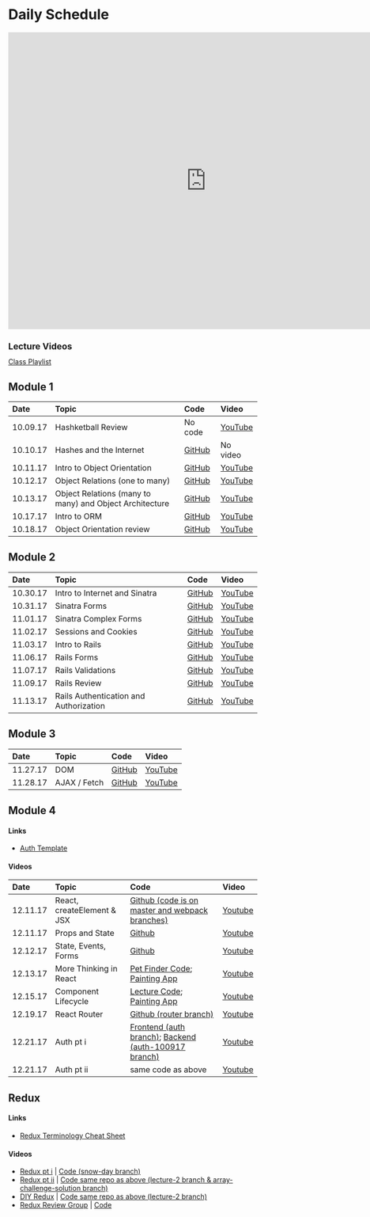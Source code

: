 # Daily Schedule

<iframe src="https://calendar.google.com/calendar/embed?mode=WEEK&amp;height=600&amp;wkst=2&amp;bgcolor=%23ffffff&amp;src=flatironschool.com_shos2ld19ovfkial4sj506d490%40group.calendar.google.com&color=%238C500B&amp;ctz=America%2FNew_York" style="border-width:0" width="800" height="600" frameborder="0" scrolling="no"></iframe>

<h1 style="font-size: 125%;">Lecture Videos</h1>
<a href="https://www.youtube.com/playlist?list=PLc6AmvC5ZybyyUtlhP63_wvnvkXu3T35N">Class Playlist</a>

## Module 1
|Date|Topic|Code|Video|
|:--|:--|:--|:--|
|10.09.17|Hashketball Review|No code|[YouTube](https://youtu.be/7H32mRmd-qg)|
|10.10.17|Hashes and the Internet|[GitHub](https://github.com/learn-co-students/web-100917/tree/master/02_hashes_and_internet)|No video|
|10.11.17|Intro to Object Orientation|[GitHub](https://github.com/learn-co-students/web-100917/tree/master/03_intro_to_oo)|[YouTube](https://youtu.be/YXZMfZ_eb74)|
|10.12.17|Object Relations (one to many)|[GitHub](https://github.com/learn-co-students/web-100917/tree/master/04_object_relations)|[YouTube](https://youtu.be/oUOzCqw468I)|
|10.13.17|Object Relations (many to many) and Object Architecture|[GitHub](https://github.com/learn-co-students/web-100917/tree/master/05_object_architecture)|[YouTube](https://youtu.be/Mteg5g6Pe24)|
|10.17.17|Intro to ORM|[GitHub](https://github.com/learn-co-students/web-100917/tree/master/06_object_relational_mapper)|[YouTube](https://youtu.be/2aymwPjDNd4)|
|10.18.17|Object Orientation review|[GitHub](https://github.com/learn-co-students/web-100917/tree/master/07_object_orientation_review)|[YouTube](https://youtu.be/RylgB6qh0E4)

## Module 2
|Date|Topic|Code|Video|
|:--|:--|:--|:--|
|10.30.17|Intro to Internet and Sinatra|[GitHub](https://github.com/learn-co-students/web-100917/tree/master/09_intro_sinatra)|[YouTube](https://youtu.be/PmN1-cGkZlo)
|10.31.17|Sinatra Forms|[GitHub](https://github.com/learn-co-students/web-100917/tree/master/10_sinatra_forms)|[YouTube](https://youtu.be/7bPUNXRXbO0)|
|11.01.17|Sinatra Complex Forms|[GitHub](https://github.com/learn-co-students/web-100917/tree/master/11_sinatra_complex_forms)|[YouTube](https://youtu.be/ixhiC_ixrSc)|
|11.02.17|Sessions and Cookies|[GitHub](https://github.com/learn-co-students/web-100917/tree/master/12_sinatra_sessions)|[YouTube](https://youtu.be/AmIgz5oOFp4)
|11.03.17|Intro to Rails|[GitHub](https://github.com/learn-co-students/web-100917/tree/master/13_intro_to_rails)|[YouTube](https://youtu.be/uXXEaLLis0A)|
|11.06.17|Rails Forms|[GitHub](https://github.com/learn-co-students/web-100917/tree/master/14_rails_forms/fwitter)|[YouTube](https://youtu.be/tsAIM_oLk9k)|
|11.07.17|Rails Validations|[GitHub](https://github.com/learn-co-students/web-100917/tree/master/14_rails_forms/fwitter)|[YouTube](https://youtu.be/hT5crOpnzR8)|
|11.09.17|Rails Review|[GitHub](https://github.com/sbal13/Hitchhikers-Complete)|[YouTube](https://www.youtube.com/watch?v=qclEtrL13V8)|
|11.13.17|Rails Authentication and Authorization|[GitHub](https://github.com/RachelSa/rails-sessions-review/)|[YouTube](https://www.youtube.com/watch?v=NN-RTzjR8J8&feature=youtu.be)|

## Module 3
|Date|Topic|Code|Video|
|:--|:--|:--|:--|
|11.27.17|DOM|[GitHub](https://github.com/learn-co-students/web-100917/tree/master/15_dom)|[YouTube]()|
|11.28.17|AJAX / Fetch|[GitHub](https://github.com/learn-co-students/web-100917/tree/master/16_fetch)|[YouTube](https://youtu.be/KBm2yVoflgU)|


## Module 4
#### Links
* [Auth Template](https://gist.github.com/alexgriff/414a05a0b6908145f050888e073df7ff)

#### Videos

|Date|Topic|Code|Video|
|:--|:--|:--|:--|
|12.11.17|React, createElement & JSX| [Github (code is on master and webpack branches)](https://github.com/learn-co-curriculum/react-starter-100917/)|[Youtube](http://youtu.be/goeDYkPuapE)|
|12.11.17|Props and State|[Github](https://github.com/learn-co-curriculum/react-painting-example-app-web-100917)|[Youtube](http://youtu.be/hiL4hUVx5UI)|
|12.12.17|State, Events, Forms|[Github](https://github.com/learn-co-curriculum/100917-react-state-and-forms)|[Youtube](http://youtu.be/dnJrDmeKTwI)|
|12.13.17|More Thinking in React|[Pet Finder Code](https://github.com/alexgriff/react-props-and-state-lab); [Painting App](https://github.com/learn-co-curriculum/react-painting-example-app-web-100917)|[Youtube](http://youtu.be/nvFFBk-L_VI)|
|12.15.17|Component Lifecycle|[Lecture Code](https://github.com/learn-co-students/mod-4-component-lifecycle-lecture-web-100917); [Painting App](https://github.com/learn-co-curriculum/react-painting-example-app-web-100917)|[Youtube](https://youtu.be/VviCiyNtFC4)|
|12.19.17|React Router|[Github (router branch)](https://github.com/learn-co-curriculum/react-painting-example-app-web-100917/tree/router)|[Youtube](http://youtu.be/lps-Eq2QWxk)|
|12.21.17|Auth pt i|[Frontend (auth branch)](https://github.com/learn-co-curriculum/react-painting-example-app-web-100917/tree/auth); [Backend (auth-100917 branch)](https://github.com/alexgriff/painting-example-app-backend/tree/auth-100917)|[Youtube](http://youtu.be/iuUXtolR0p0)|
|12.21.17|Auth pt ii|same code as above|[Youtube](http://youtu.be/OdNiDekEGIw)|

## Redux

#### Links
* [Redux Terminology Cheat Sheet](https://gist.github.com/alexgriff/0e247dee73e9125177d9c04cec159cc6)

#### Videos
* [Redux pt i](http://youtu.be/yUWF6MkjbCQ) | [Code (snow-day branch)](https://github.com/learn-co-curriculum/prep-for-redux)
* [Redux pt ii](http://youtu.be/Vx49ANoUGpw) | [Code same repo as above (lecture-2 branch & array-challenge-solution branch)](https://github.com/learn-co-curriculum/prep-for-redux)
* [DIY Redux](http://youtu.be/_Wh9W9VfAms) | [Code same repo as above (lecture-2 branch)](https://github.com/learn-co-curriculum/prep-for-redux)
* [Redux Review Group](http://youtu.be/Fc34dyEYyPM) | [Code](https://github.com/learn-co-curriculum/redux-warmup-challenge-add-features)



